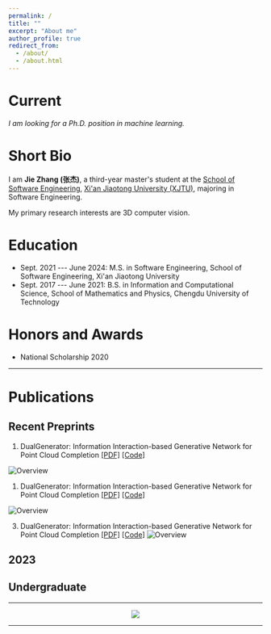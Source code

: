 ```yaml
---
permalink: /
title: ""
excerpt: "About me"
author_profile: true
redirect_from: 
  - /about/
  - /about.html
---
```


Current
===

*I am looking for a Ph.D. position in machine learning.*


Short Bio
===

I am **Jie Zhang (张杰)**, a third-year master's student at the [School of Software Engineering](http://se.xjtu.edu.cn/), [Xi'an Jiaotong University (XJTU)](http://www.xjtu.edu.cn/), majoring in Software Engineering. 

My primary research interests are 3D computer vision.


Education
===
* Sept. 2021 --- June 2024: M.S. in Software Engineering, School of Software Engineering, Xi'an Jiaotong University
* Sept. 2017 --- June 2021: B.S. in Information and Computational Science, School of Mathematics and Physics, Chengdu University of Technology

Honors and Awards
===
* National Scholarship     2020
<!-- * Outstanding Undergraduate Scholarship, Gold award    **Top 3%**     2020  -->


<!-- Activities
===
* TA in *Mathematical Analysis B*, 2021 Fall
* Editor of the Wechat account of School of Gifted Young, USTC
* Member of School of Gifted Young Student Union
* Attendee of ACM TURC 2021, Hefei, China -->


<script>
document.write("Last modifid at: "+document.lastModified+"" )
</script>

---

Publications
===

## Recent Preprints

1. DualGenerator: Information Interaction-based Generative Network for Point Cloud Completion [[PDF]](https://arxiv.org/pdf/2305.09132.pdf) [[Code]](https://arxiv.org/pdf/2305.09132.pdf)

![Overview](./../images/image-alignment-300x200.jpg)

1. DualGenerator: Information Interaction-based Generative Network for Point Cloud Completion [[PDF]](https://arxiv.org/pdf/2305.09132.pdf) [[Code]](https://arxiv.org/pdf/2305.09132.pdf)

![Overview](./../images/image-alignment-300x200.jpg)

3. DualGenerator: Information Interaction-based Generative Network for Point Cloud Completion [[PDF]](https://arxiv.org/pdf/2305.09132.pdf) [[Code]](https://arxiv.org/pdf/2305.09132.pdf)
![Overview](./../images/image-alignment-300x200.jpg)



## 2023

## Undergraduate


---

<!-- <a href="https://info.flagcounter.com/21GO"><img src="https://s01.flagcounter.com/map/21GO/size_s/txt_000000/border_CCCCCC/pageviews_1/viewers_0/flags_0/" alt="Flag Counter" border="0"></a> -->
<!-- <a href="https://clustrmaps.com/site/1bw29"  title="Visit tracker"><img src="//www.clustrmaps.com/map_v2.png?d=B5POVQXbLf1130-AF-tHOvMmAKKQAfuS-x8vKClFdZw&cl=ffffff" /></a> -->

<div style="text-align:center;">
  <a href="https://clustrmaps.com/site/1bw29" title="Visit tracker">
    <img src="//www.clustrmaps.com/map_v2.png?d=B5POVQXbLf1130-AF-tHOvMmAKKQAfuS-x8vKClFdZw&cl=ffffff" />
  </a>
</div>

---